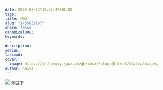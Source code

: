 ```yaml
---
date: 2025-08-22T10:52:47+08:00
tags:
title: 测试
slug: "1755831167"
share: false
canonicalURL:
keywords:
  - 
description:
series:
lastmod:
cover:
  image: https://jsd-proxy.ygxz.in/gh/iosxx/blogs@latest/static/images/f9c62ab81f6a30299a26a45c5ac77dea.webp
author: naive
---
```

![](/images/1751795355690_edit_1313862859514475%201.webp)
测试下
